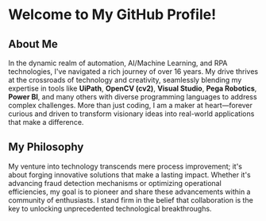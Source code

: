 # Welcome to My GitHub Profile!

## About Me

In the dynamic realm of automation, AI/Machine Learning, and RPA technologies, I've navigated a rich journey of over 16 years. My drive thrives at the crossroads of technology and creativity, seamlessly blending my expertise in tools like **UiPath**, **OpenCV (cv2)**, **Visual Studio**, **Pega Robotics**, **Power BI**, and many others with diverse programming languages to address complex challenges. More than just coding, I am a maker at heart—forever curious and driven to transform visionary ideas into real-world applications that make a difference.

## My Philosophy

My venture into technology transcends mere process improvement; it's about forging innovative solutions that make a lasting impact. Whether it's advancing fraud detection mechanisms or optimizing operational efficiencies, my goal is to pioneer and share these advancements within a community of enthusiasts. I stand firm in the belief that collaboration is the key to unlocking unprecedented technological breakthroughs.


<!---
Louis-McKernan/Louis-McKernan is a ✨ special ✨ repository because its `README.md` (this file) appears on your GitHub profile.
You can click the Preview link to take a look at your changes.
--->
